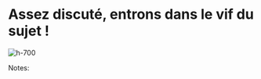 <!-- .slide: class="flex-row" -->

# Assez discuté, entrons dans le vif du sujet !

![](./assets/images/okay-lets-go.gif 'h-700')

Notes: 

